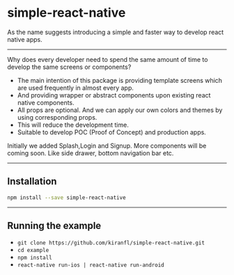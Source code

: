 # simple-react-native

As the name suggests introducing a simple and faster way to develop react native apps.
***
Why does every developer need to spend the same amount of time to develop the same screens or components?
* The main intention of this package is providing template screens which are used frequently in almost every app.
* And providing wrapper or abstract components upon existing react native components.
* All props are optional. And we can apply our own colors and themes by using corresponding props.
* This will reduce the development time. 
* Suitable to develop POC (Proof of Concept) and production apps.

Initially we added Splash,Login and Signup. More components will be coming soon. Like side drawer, bottom navigation bar etc.
***
## Installation

```bash
npm install --save simple-react-native
```
***
## Running the example

* ```git clone https://github.com/kiranfl/simple-react-native.git```
* ```cd example```
* ```npm install```
* ```react-native run-ios | react-native run-android```
